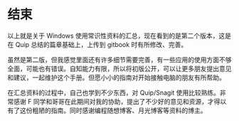 # 结束

以上就是关于 Windows 使用常识性资料的汇总，现在看到的是第二个版本，这是在 Quip 总结的篇章基础上，上传到 gitbook 时有所修改、完善。

虽然是第二版，但我感觉里面还有许多细节需要完善，有一些应用的使用方面不够全面，可能也有错误。自知能力有限，所以将初版公开，可以让更多朋友提出意见和建议，一起维护这个手册。但愿小小的指南对开始接触电脑的朋友有所帮助。

在汇总资料的过程中，自己也学到不少东西，对 Quip/Snagit 使用比较熟练。非常感谢 F 同学和哥哥在此期间对我的协助，提出了不少好的意见和资源，才得以有了这份粗陋的指南。同时感谢编程随想博客、月光博客等资料的博主。




